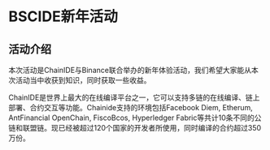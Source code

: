 # BSCIDE新年活动
## 活动介绍

本次活动是ChainIDE与Binance联合举办的新年体验活动，我们希望大家能从本次活动当中收获到知识，同时获取一些收益。

ChainIDE是世界上最大的在线编译平台之一，它可以支持多链的在线编译、链上部署、合约交互等功能。Chainide支持的环境包括Facebook Diem, Etherum, AntFinancial OpenChain, FiscoBcos, Hyperledger Fabric等共计10条不同的公链和联盟链。现已经被超过120个国家的开发者所使用，同时编译的合约超过350万份。









